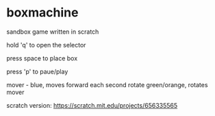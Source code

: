 # boxmachine
sandbox game written in scratch

hold 'q' to open the selector

press space to place box

press 'p' to paue/play

mover - blue, moves forward each second
rotate green/orange, rotates mover

scratch version: https://scratch.mit.edu/projects/656335565

